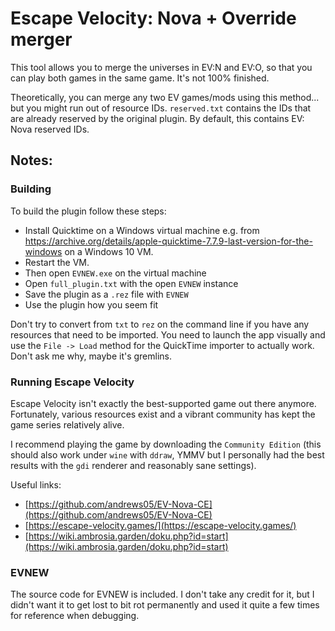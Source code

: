 # Escape Velocity: Nova + Override merger

This tool allows you to merge the universes in EV:N and EV:O, so that you can play both games in the same game. It's not 100\% finished.

Theoretically, you can merge any two EV games/mods using this method... but you might run out of resource IDs.
`reserved.txt` contains the IDs that are already reserved by the original plugin. By default, this contains EV: Nova reserved IDs.

## Notes:

### Building
To build the plugin follow these steps:

* Install Quicktime on a Windows virtual machine
e.g. from https://archive.org/details/apple-quicktime-7.7.9-last-version-for-the-windows on a Windows 10 VM.
* Restart the VM.
* Then open `EVNEW.exe` on the virtual machine
* Open `full_plugin.txt` with the open `EVNEW` instance
* Save the plugin as a `.rez` file with `EVNEW`
* Use the plugin how you seem fit

Don't try to convert from `txt` to `rez` on the command line if you have any resources that need to be imported. You need to launch the app visually and use the `File -> Load` method for the QuickTime importer to actually work. Don't ask me why, maybe it's gremlins.

### Running Escape Velocity

Escape Velocity isn't exactly the best-supported game out there anymore. Fortunately, various resources exist and a vibrant community has kept the game series relatively alive.

I recommend playing the game by downloading the `Community Edition` (this should also work under `wine` with `ddraw`, YMMV but I personally had the best results with the `gdi` renderer and reasonably sane settings).

Useful links:
* [https://github.com/andrews05/EV-Nova-CE](https://github.com/andrews05/EV-Nova-CE)
* [https://escape-velocity.games/](https://escape-velocity.games/)
* [https://wiki.ambrosia.garden/doku.php?id=start](https://wiki.ambrosia.garden/doku.php?id=start)

### EVNEW

The source code for EVNEW is included. I don't take any credit for it, but I didn't want it to get lost to bit rot permanently and used it quite a few times for reference when debugging.
